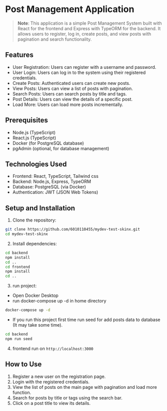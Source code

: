 # Post Management Application

> **Note**: This application is a simple Post Management System built with React for the frontend and Express with TypeORM for the backend. It allows users to register, log in, create posts, and view posts with pagination and search functionality.

## Features

- User Registration: Users can register with a username and password.
- User Login: Users can log in to the system using their registered credentials.
- Create Posts: Authenticated users can create new posts.
- View Posts: Users can view a list of posts with pagination.
- Search Posts: Users can search posts by title and tags.
- Post Details: Users can view the details of a specific post.
- Load More: Users can load more posts incrementally.

## Prerequisites

- Node.js (TypeScript)
- React.js (TypeScript)
- Docker (for PostgreSQL database)
- pgAdmin (optional, for database management)

## Technologies Used

- Frontend: React, TypeScript, Tailwind css
- Backend: Node.js, Express, TypeORM
- Database: PostgreSQL (via Docker)
- Authentication: JWT (JSON Web Tokens)

## Setup and Installation

1. Clone the repository:

```bash
git clone https://github.com/6010110455/mydev-test-skinx.git
cd mydev-test-skinx
```

2. Install dependencies:

```bash
cd backend
npm install
cd ..
cd frontend
npm install
cd ..
```

3. run project:

- Open Docker Desktop
- run docker-compose up -d in home directory

```bash
docker-compose up -d
```

- If you run this project first time run seed for add posts data to database (It may take some time).

```bash
cd backend
npm run seed
```

4. frontend run on `http://localhost:3000`

## How to Use

1. Register a new user on the registration page.
2. Login with the registered credentials.
3. View the list of posts on the main page with pagination and load more function.
4. Search for posts by title or tags using the search bar.
5. Click on a post title to view its details.

